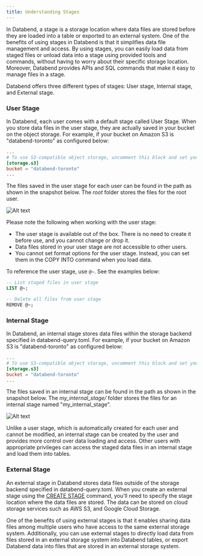 ```yaml
---
title: Understanding Stages
---
```


In Databend, a stage is a storage location where data files are stored before they are loaded into a table or exported to an external system. One of the benefits of using stages in Databend is that it simplifies data file management and access. By using stages, you can easily load data from staged files or unload data into a stage using provided tools and commands, without having to worry about their specific storage location. Moreover, Databend provides APIs and SQL commands that make it easy to manage files in a stage. 

Databend offers three different types of stages: User stage, Internal stage, and External stage.

### User Stage

In Databend, each user comes with a default stage called User Stage. When you store data files in the user stage, they are actually saved in your bucket on the object storage. For example, if your bucket on Amazon S3 is "databend-toronto" as configured below: 

```toml title='databend-query.toml'
...
# To use S3-compatible object storage, uncomment this block and set your values.
[storage.s3]
bucket = "databend-toronto"
...
```
The files saved in the user stage for each user can be found in the path as shown in the snapshot below. The *root* folder stores the files for the root user.

![Alt text](../../../public/img/load/userstage.png)

Please note the following when working with the user stage:

- The user stage is available out of the box. There is no need to create it before use, and you cannot change or drop it.
- Data files stored in your user stage are not accessible to other users.
- You cannot set format options for the user stage. Instead, you can set them in the COPY INTO command when you load data.

To reference the user stage, use `@~`. See the examples below:

```sql
-- List staged files in user stage
LIST @~;

-- Delete all files from user stage
REMOVE @~;
```

### Internal Stage

In Databend, an internal stage stores data files within the storage backend specified in databend-query.toml. For example, if your bucket on Amazon S3 is "databend-toronto" as configured below: 

```toml title='databend-query.toml'
...
# To use S3-compatible object storage, uncomment this block and set your values.
[storage.s3]
bucket = "databend-toronto"
...
```

The files saved in an internal stage can be found in the path as shown in the snapshot below. The *my_internal_stage/* folder stores the files for an internal stage named "my_internal_stage".

![Alt text](../../../public/img/load/internalstage.png)

Unlike a user stage, which is automatically created for each user and cannot be modified, an internal stage can be created by the user and provides more control over data loading and access. Other users with appropriate privileges can access the staged data files in an internal stage and load them into tables.

### External Stage

An external stage in Databend stores data files outside of the storage backend specified in databend-query.toml. When you create an external stage using the [CREATE STAGE](/doc/sql-commands/ddl/stage/ddl-create-stage) command, you'll need to specify the stage location where the data files are stored. The data can be stored on cloud storage services such as AWS S3, and Google Cloud Storage.

One of the benefits of using external stages is that it enables sharing data files among multiple users who have access to the same external storage system. Additionally, you can use external stages to directly load data from files stored in an external storage system into Databend tables, or export Databend data into files that are stored in an external storage system.